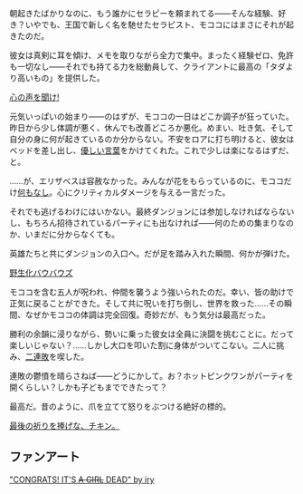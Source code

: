 <!-- title: モココ・アビスガード -->
<!-- status: 生存 -->

朝起きたばかりなのに、もう誰かにセラピーを頼まれてる――そんな経験、好き？いやでも、王国で新しく名を馳せたセラピスト、モココにはまさにそれが起きたのだ。

彼女は真剣に耳を傾け、メモを取りながら全力で集中。まったく経験ゼロ、免許も一切なし――それでも持てる力を総動員して、クライアントに最高の「タダより高いもの」を提供した。

[心の声を聞け!](#embed:https://www.youtube.com/live/AxQVdUrmVZU?si=u2J66__7bFgQTo-C&t=357)

元気いっぱいの始まり――のはずが、モココの一日はどこか調子が狂っていた。昨日から少し体調が悪く、休んでも改善どころか悪化。めまい、吐き気、そして自分の身に何が起きているのか分からない。不安をロアに打ち明けると、彼女はベッドを差し出し、[優しい言葉](https://www.youtube.com/live/AxQVdUrmVZU?si=yPqtSKek3669499D&t=875)をかけてくれた。これで少しは楽になるはずだ、と。

……が、エリザベスは容赦なかった。みんなが花をもらっているのに、モココだけ[何もなし](https://www.youtube.com/live/AxQVdUrmVZU?si=kWwjl2iiHwWWZCCd&t=3394)。心にクリティカルダメージを与える一言だった。

それでも逃げるわけにはいかない。最終ダンジョンには参加しなければならないし、もちろん招待されているパーティにも出なければ――何のための集まりなのか、いまだに分からなくても。

英雄たちと共にダンジョンの入口へ。だが足を踏み入れた瞬間、何かが弾けた。

[野生化バウバウズ](#embed:https://www.youtube.com/live/AxQVdUrmVZU?si=--yBq_oBXFgsl_MT&t=5272)

モココを含む五人が呪われ、仲間を襲うよう強いられたのだ。幸い、皆の助けで正気に戻ることができた。そして共に呪いを打ち倒し、世界を救った……その瞬間、なぜかモココの体調は完全回復。奇妙だが、もう気分は最高だった。

勝利の余韻に浸りながら、勢いに乗った彼女は全員に決闘を挑むことに。だって楽しいじゃない？……しかし大口を叩いた割に身体がついてこない。二人に挑み、[二連敗](https://www.youtube.com/live/AxQVdUrmVZU?si=brpDCiHHjSM7FCf5&t=7451)を喫した。

連敗の鬱憤を晴らさねば――どうにかして。お？ホットピンクワンがパーティを開くらしい？しかも子どもまでできたって？

最高だ。昔のように、爪を立てて怒りをぶつける絶好の標的。

[最後の祈りを捧げな、チキン。](#embed:https://www.youtube.com/live/AxQVdUrmVZU?si=S5vlYTWNDv68hc5A&t=8949)

## ファンアート

["CONGRATS! IT'S ~~A GIRL~~ DEAD" by iry](https://x.com/iryry_a/status/1921139006986678434)

<!-- bijou, shiori, bae -->
